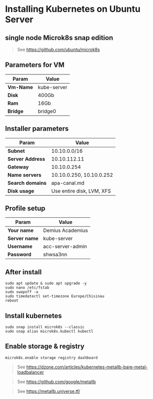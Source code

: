 # Installing Kubernetes on Ubuntu Server
## single node Microk8s snap edition

> See https://github.com/ubuntu/microk8s

## Parameters for VM

Param        | Value
-------------|------------
**Vm-Name**  | kube-server
**Disk**     | 400Gb
**Ram**      | 16Gb
**Bridge**   | bridge0

## Installer parameters

Param              | Value
-------------------|------
**Subnet**         | 10.10.0.0/16
**Server Address** | 10.10.112.11
**Gateway**        | 10.10.0.254
**Name servers**   | 10.10.0.250, 10.10.0.252
**Search domains** | apa-canal.md
**Disk usage**     | Use entire disk, LVM, XFS

## Profile setup

Param           | Value
----------------|------------
**Your name**   | Demius Academius
**Server name** | kube-server
**Username**    | acc-server-admin
**Password**    | shwsa3nn

## After install

    sudo apt update & sudo apt upgrade -y
    sudo nano /etc/fstab
    sudo swapoff -a
    sudo timedatectl set-timezone Europe/Chisinau
    reboot

## Install kubernetes

    sudo snap install microk8s --classic
    sudo snap alias microk8s.kubectl kubectl

## Enable storage & registry

    microk8s.enable storage registry dashboard
    
> See https://dzone.com/articles/kubernetes-metallb-bare-metal-loadbalancer

> See https://github.com/google/metallb

> See https://metallb.universe.tf/